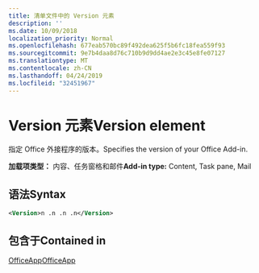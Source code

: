 ```yaml
---
title: 清单文件中的 Version 元素
description: ''
ms.date: 10/09/2018
localization_priority: Normal
ms.openlocfilehash: 677eab570bc89f492dea625f5b6fc18fea559f93
ms.sourcegitcommit: 9e7b4daa8d76c710b9d9dd4ae2e3c45e8fe07127
ms.translationtype: MT
ms.contentlocale: zh-CN
ms.lasthandoff: 04/24/2019
ms.locfileid: "32451967"
---
```

# <a name="version-element"></a><span data-ttu-id="dafc8-102">Version 元素</span><span class="sxs-lookup"><span data-stu-id="dafc8-102">Version element</span></span>

<span data-ttu-id="dafc8-103">指定 Office 外接程序的版本。</span><span class="sxs-lookup"><span data-stu-id="dafc8-103">Specifies the version of your Office Add-in.</span></span>

<span data-ttu-id="dafc8-104">**加载项类型：** 内容、任务窗格和邮件</span><span class="sxs-lookup"><span data-stu-id="dafc8-104">**Add-in type:** Content, Task pane, Mail</span></span>

## <a name="syntax"></a><span data-ttu-id="dafc8-105">语法</span><span class="sxs-lookup"><span data-stu-id="dafc8-105">Syntax</span></span>

```XML
<Version>n .n .n .n</Version>
```

## <a name="contained-in"></a><span data-ttu-id="dafc8-106">包含于</span><span class="sxs-lookup"><span data-stu-id="dafc8-106">Contained in</span></span>

[<span data-ttu-id="dafc8-107">OfficeApp</span><span class="sxs-lookup"><span data-stu-id="dafc8-107">OfficeApp</span></span>](officeapp.md)

